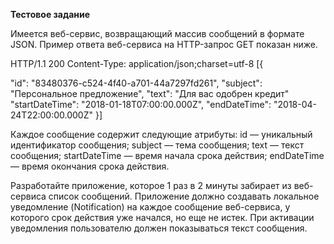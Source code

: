 **Тестовое задание** 

Имеется веб-сервис, возвращающий массив сообщений в формате JSON. 
Пример ответа веб-сервиса на HTTP-запрос GET показан ниже.

HTTP/1.1 200
Content-Type: application/json;charset=utf-8
[{
<p>"id": "83480376-c524-4f40-a701-44a7297fd261",
"subject": "Персональное предложение",
"text": "Для вас одобрен кредит"
"startDateTime": "2018-01-18T07:00:00.000Z",
"endDateTime": "2018-04-24T22:00:00.000Z"
}]

Каждое сообщение содержит следующие атрибуты:
id — уникальный идентификатор сообщения;
subject — тема сообщения;
text — текст сообщения;
startDateTime — время начала срока действия;
endDateTime — время окончания срока действия.

Разработайте приложение, которое 1 раз в 2 минуты забирает из веб-сервиса список сообщений. Приложение должно создавать локальное уведомление (Notification) на каждое сообщение веб-сервиса, у которого срок действия уже начался, но еще не истек. При активации уведомления пользователю должен показываться текст сообщения.
